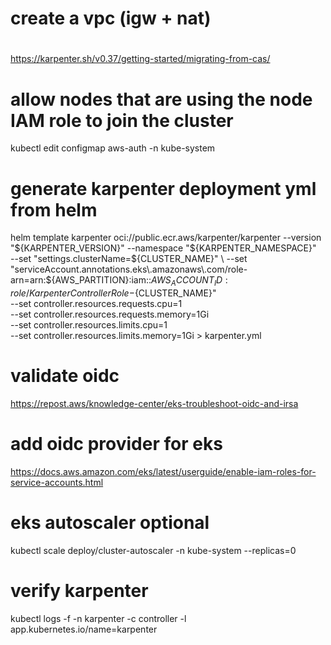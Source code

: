 # create a vpc (igw + nat)

#
https://karpenter.sh/v0.37/getting-started/migrating-from-cas/

# allow nodes that are using the node IAM role to join the cluster
kubectl edit configmap aws-auth -n kube-system

# generate karpenter deployment yml from helm
helm template karpenter oci://public.ecr.aws/karpenter/karpenter --version "${KARPENTER_VERSION}" --namespace "${KARPENTER_NAMESPACE}" \
    --set "settings.clusterName=${CLUSTER_NAME}" \
    --set "serviceAccount.annotations.eks\.amazonaws\.com/role-arn=arn:${AWS_PARTITION}:iam::${AWS_ACCOUNT_ID}:role/KarpenterControllerRole-${CLUSTER_NAME}" \
    --set controller.resources.requests.cpu=1 \
    --set controller.resources.requests.memory=1Gi \
    --set controller.resources.limits.cpu=1 \
    --set controller.resources.limits.memory=1Gi > karpenter.yml

# validate oidc
https://repost.aws/knowledge-center/eks-troubleshoot-oidc-and-irsa

# add oidc provider for eks
https://docs.aws.amazon.com/eks/latest/userguide/enable-iam-roles-for-service-accounts.html

# eks autoscaler optional
kubectl scale deploy/cluster-autoscaler -n kube-system --replicas=0

# verify karpenter
kubectl logs -f -n karpenter -c controller -l app.kubernetes.io/name=karpenter

